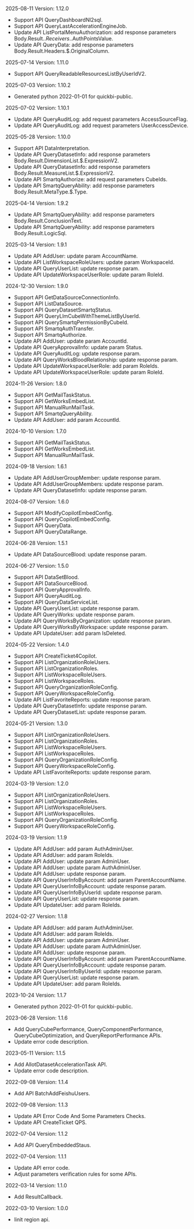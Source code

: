 2025-08-11 Version: 1.12.0
- Support API QueryDashboardNl2sql.
- Support API QueryLastAccelerationEngineJob.
- Update API ListPortalMenuAuthorization: add response parameters Body.Result.$.Receivers.$.AuthPointsValue.
- Update API QueryData: add response parameters Body.Result.Headers.$.OriginalColumn.


2025-07-14 Version: 1.11.0
- Support API QueryReadableResourcesListByUserIdV2.


2025-07-03 Version: 1.10.2
- Generated python 2022-01-01 for quickbi-public.

2025-07-02 Version: 1.10.1
- Update API QueryAuditLog: add request parameters AccessSourceFlag.
- Update API QueryAuditLog: add request parameters UserAccessDevice.


2025-05-28 Version: 1.10.0
- Support API DataInterpretation.
- Update API QueryDatasetInfo: add response parameters Body.Result.DimensionList.$.ExpressionV2.
- Update API QueryDatasetInfo: add response parameters Body.Result.MeasureList.$.ExpressionV2.
- Update API SmartqAuthorize: add request parameters CubeIds.
- Update API SmartqQueryAbility: add response parameters Body.Result.MetaType.$.Type.


2025-04-14 Version: 1.9.2
- Update API SmartqQueryAbility: add response parameters Body.Result.ConclusionText.
- Update API SmartqQueryAbility: add response parameters Body.Result.LogicSql.


2025-03-14 Version: 1.9.1
- Update API AddUser: update param AccountName.
- Update API ListWorkspaceRoleUsers: update param WorkspaceId.
- Update API QueryUserList: update response param.
- Update API UpdateWorkspaceUserRole: update param RoleId.


2024-12-30 Version: 1.9.0
- Support API GetDataSourceConnectionInfo.
- Support API ListDataSource.
- Support API QueryDatasetSmartqStatus.
- Support API QueryLlmCubeWithThemeListByUserId.
- Support API QuerySmartqPermissionByCubeId.
- Support API SmartqAuthTransfer.
- Support API SmartqAuthorize.
- Update API AddUser: update param AccountId.
- Update API QueryApprovalInfo: update param Status.
- Update API QueryAuditLog: update response param.
- Update API QueryWorksBloodRelationship: update response param.
- Update API UpdateWorkspaceUserRole: add param RoleIds.
- Update API UpdateWorkspaceUserRole: update param RoleId.


2024-11-26 Version: 1.8.0
- Support API GetMailTaskStatus.
- Support API GetWorksEmbedList.
- Support API ManualRunMailTask.
- Support API SmartqQueryAbility.
- Update API AddUser: add param AccountId.


2024-10-10 Version: 1.7.0
- Support API GetMailTaskStatus.
- Support API GetWorksEmbedList.
- Support API ManualRunMailTask.


2024-09-18 Version: 1.6.1
- Update API AddUserGroupMember: update response param.
- Update API AddUserGroupMembers: update response param.
- Update API QueryDatasetInfo: update response param.


2024-08-07 Version: 1.6.0
- Support API ModifyCopilotEmbedConfig.
- Support API QueryCopilotEmbedConfig.
- Support API QueryData.
- Support API QueryDataRange.


2024-06-28 Version: 1.5.1
- Update API DataSourceBlood: update response param.


2024-06-27 Version: 1.5.0
- Support API DataSetBlood.
- Support API DataSourceBlood.
- Support API QueryApprovalInfo.
- Support API QueryAuditLog.
- Support API QueryDataServiceList.
- Update API QueryUserList: update response param.
- Update API QueryWorks: update response param.
- Update API QueryWorksByOrganization: update response param.
- Update API QueryWorksByWorkspace: update response param.
- Update API UpdateUser: add param IsDeleted.


2024-05-22 Version: 1.4.0
- Support API CreateTicket4Copilot.
- Support API ListOrganizationRoleUsers.
- Support API ListOrganizationRoles.
- Support API ListWorkspaceRoleUsers.
- Support API ListWorkspaceRoles.
- Support API QueryOrganizationRoleConfig.
- Support API QueryWorkspaceRoleConfig.
- Update API ListFavoriteReports: update response param.
- Update API QueryDatasetInfo: update response param.
- Update API QueryDatasetList: update response param.


2024-05-21 Version: 1.3.0
- Support API ListOrganizationRoleUsers.
- Support API ListOrganizationRoles.
- Support API ListWorkspaceRoleUsers.
- Support API ListWorkspaceRoles.
- Support API QueryOrganizationRoleConfig.
- Support API QueryWorkspaceRoleConfig.
- Update API ListFavoriteReports: update response param.


2024-03-19 Version: 1.2.0
- Support API ListOrganizationRoleUsers.
- Support API ListOrganizationRoles.
- Support API ListWorkspaceRoleUsers.
- Support API ListWorkspaceRoles.
- Support API QueryOrganizationRoleConfig.
- Support API QueryWorkspaceRoleConfig.


2024-03-19 Version: 1.1.9
- Update API AddUser: add param AuthAdminUser.
- Update API AddUser: add param RoleIds.
- Update API AddUser: update param AdminUser.
- Update API AddUser: update param AuthAdminUser.
- Update API AddUser: update response param.
- Update API QueryUserInfoByAccount: add param ParentAccountName.
- Update API QueryUserInfoByAccount: update response param.
- Update API QueryUserInfoByUserId: update response param.
- Update API QueryUserList: update response param.
- Update API UpdateUser: add param RoleIds.


2024-02-27 Version: 1.1.8
- Update API AddUser: add param AuthAdminUser.
- Update API AddUser: add param RoleIds.
- Update API AddUser: update param AdminUser.
- Update API AddUser: update param AuthAdminUser.
- Update API AddUser: update response param.
- Update API QueryUserInfoByAccount: add param ParentAccountName.
- Update API QueryUserInfoByAccount: update response param.
- Update API QueryUserInfoByUserId: update response param.
- Update API QueryUserList: update response param.
- Update API UpdateUser: add param RoleIds.


2023-10-24 Version: 1.1.7
- Generated python 2022-01-01 for quickbi-public.

2023-06-28 Version: 1.1.6
- Add QueryCubePerformance, QueryComponentPerformance, QueryCubeOptimization, and QueryReportPerformance APIs.
- Update error code description.

2023-05-11 Version: 1.1.5
- Add AllotDatasetAccelerationTask API.
- Update error code description.

2022-09-08 Version: 1.1.4
- Add API BatchAddFeishuUsers.

2022-09-08 Version: 1.1.3
- Update API Error Code And Some Parameters Checks.
- Update API CreateTicket QPS.

2022-07-04 Version: 1.1.2
- Add API QueryEmbeddedStaus.

2022-07-04 Version: 1.1.1
- Update API error code.
- Adjust parameters verification rules for some APIs.

2022-03-14 Version: 1.1.0
- Add ResultCallback.

2022-03-10 Version: 1.0.0
- Iinit region api.

